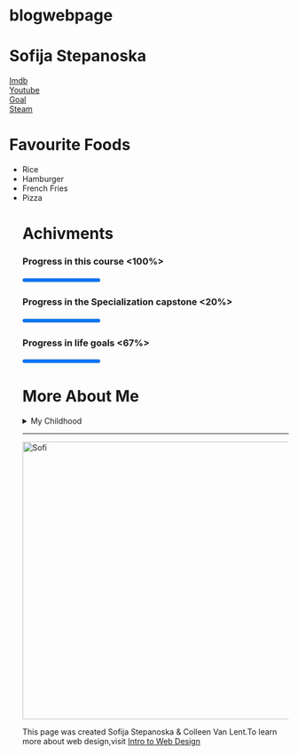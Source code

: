 # blogwebpage
<!DOCOTYPE html>
<html>
<body>
<title>My Website</title>
<h1>Sofija Stepanoska</h1>
<thead>
<tr>
<th><a href="#Imdb"></a><a href="https://www.imdb.com/">Imdb<a/><br  /></th> <th><a href="#Youtube"></a><a href="https://www.youtube.com/">Youtube</a><br  /></th> <th><a href="#Goal"></a><a href="https://www.goal.com/en">Goal</a><br  /></th> <th><a href="#Steam"></a><a href="https://store.steampowered.com/">Steam</a><br  /></th>
</tr>
<h1><b>Favourite Foods</b></h1>
<ul>
<li>Rice</li>
<li>Hamburger</li>
<li>French Fries</li>
<li>Pizza</li>
<h1><b>Achivments</b></h1>
<h3>Progress in this course <100%></h3> <progress value="100" max="100"></progress>
<h3>Progress in the Specialization capstone <20%></h3> <progress value="20" max="20"></progress>
<h3>Progress in life goals <67%></h3> <progress value="67" max="67"></progress>
<h1><b>More About Me</b></h1>
<details>
<summary>My Childhood</summary>
I grew up in Skopje.The capital town of Macedonia.
</details>
<hr>
<img src="Sofi.jpg" alt="Sofi" width="500" height="500"/>
<p>This page was created Sofija Stepanoska & Colleen Van Lent.To learn more about web design,visit <a href="http://www.intro-webdesign.com/">Intro to Web Design</a>
</thead>
</body>
</html>
